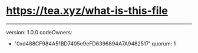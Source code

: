 # https://tea.xyz/what-is-this-file
---
version: 1.0.0
codeOwners:
  - '0xd488CF984A51BD7405e9eFD6396894A7A9482517'
quorum: 1
